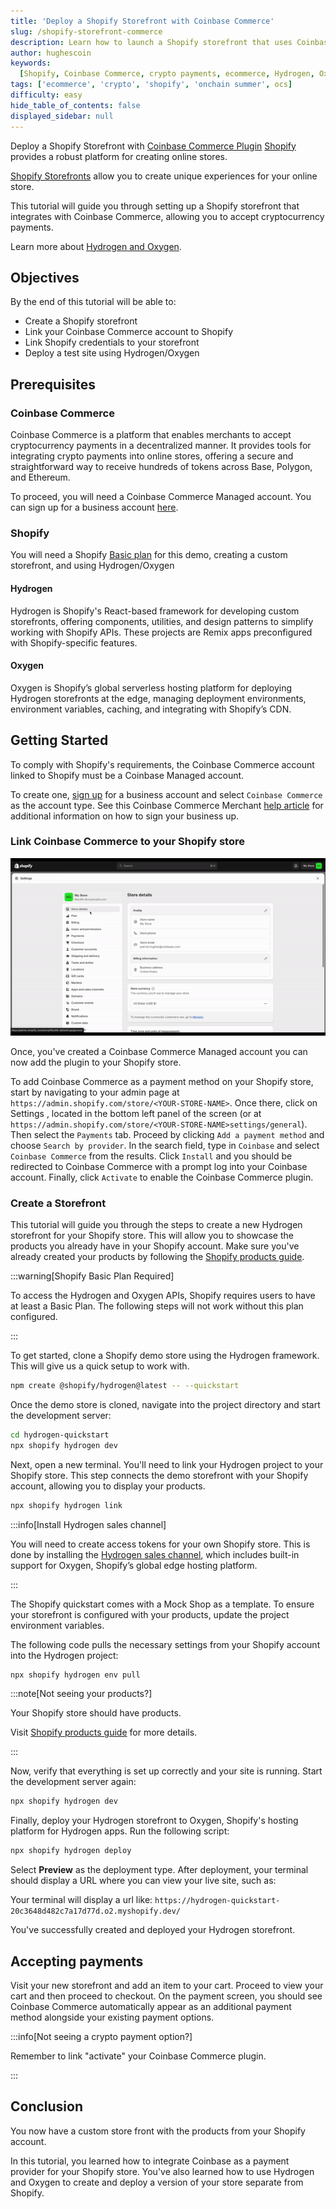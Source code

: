 ```yaml
---
title: 'Deploy a Shopify Storefront with Coinbase Commerce'
slug: /shopify-storefront-commerce
description: Learn how to launch a Shopify storefront that uses Coinbase Commerce as a crypto payment gateway.
author: hughescoin
keywords:
  [Shopify, Coinbase Commerce, crypto payments, ecommerce, Hydrogen, Oxygen, USDC, ocs, onchain]
tags: ['ecommerce', 'crypto', 'shopify', 'onchain summer', ocs]
difficulty: easy
hide_table_of_contents: false
displayed_sidebar: null
---
```


Deploy a Shopify Storefront with [Coinbase Commerce Plugin](https://docs.cdp.coinbase.com/commerce-onchain/docs/integrate-shopify/)
[Shopify](https://www.shopify.com/) provides a robust platform for creating online stores.

[Shopify Storefronts](https://www.shopify.com/custom-storefront-tools) allow you to create unique experiences for your online store.

This tutorial will guide you through setting up a Shopify storefront that integrates with Coinbase Commerce, allowing you to accept cryptocurrency payments.

Learn more about [Hydrogen and Oxygen](https://shopify.dev/docs/storefronts/headless/hydrogen/fundamentals).

## Objectives

By the end of this tutorial will be able to:

- Create a Shopify storefront
- Link your Coinbase Commerce account to Shopify
- Link Shopify credentials to your storefront
- Deploy a test site using Hydrogen/Oxygen

## Prerequisites

### Coinbase Commerce

Coinbase Commerce is a platform that enables merchants to accept cryptocurrency payments in a decentralized manner. It provides tools for integrating crypto payments into online stores, offering a secure and straightforward way to receive hundreds of tokens across Base, Polygon, and Ethereum.

To proceed, you will need a Coinbase Commerce Managed account. You can sign up for a business account [here](https://beta.commerce.coinbase.com/sign-up).

### Shopify

You will need a Shopify [Basic plan](https://www.shopify.com/pricing) for this demo, creating a custom storefront, and using Hydrogen/Oxygen

#### Hydrogen

Hydrogen is Shopify's React-based framework for developing custom storefronts, offering components, utilities, and design patterns to simplify working with Shopify APIs. These projects are Remix apps preconfigured with Shopify-specific features.

#### Oxygen

Oxygen is Shopify’s global serverless hosting platform for deploying Hydrogen storefronts at the edge, managing deployment environments, environment variables, caching, and integrating with Shopify’s CDN.

## Getting Started

To comply with Shopify's requirements, the Coinbase Commerce account linked to Shopify must be a Coinbase Managed account.

To create one, [sign up](https://beta.commerce.coinbase.com/sign_up) for a business account and select `Coinbase Commerce` as the account type. See this Coinbase Commerce Merchant [help article](https://help.coinbase.com/en/commerce/getting-started/merchant-guidelines-commerce-application) for additional information on how to sign your business up.

### Link Coinbase Commerce to your Shopify store

![shopify-install-commerce.gif](../../assets/images/shopify-storefront-commerce/shopify-install-commerce.gif)

Once, you've created a Coinbase Commerce Managed account you can now add the plugin to your Shopify store.

To add Coinbase Commerce as a payment method on your Shopify store, start by navigating to your admin page at `https://admin.shopify.com/store/<YOUR-STORE-NAME>`.
Once there, click on Settings , located in the bottom left panel of the screen (or at `https://admin.shopify.com/store/<YOUR-STORE-NAME>settings/general`). Then select the `Payments` tab.
Proceed by clicking `Add a payment method` and choose `Search by provider`. In the search field, type in `Coinbase` and select `Coinbase Commerce` from the results.
Click `Install` and you should be redirected to Coinbase Commerce with a prompt log into your Coinbase account. Finally, click `Activate` to enable the Coinbase Commerce plugin.

### Create a Storefront

This tutorial will guide you through the steps to create a new Hydrogen storefront for your Shopify store. This will allow you to showcase the products you already have in your Shopify account. Make sure you've already created your products by following the [Shopify products guide](https://help.shopify.com/en/manual/online-sales-channels/shop/products-and-collections).

:::warning[Shopify Basic Plan Required]

To access the Hydrogen and Oxygen APIs, Shopify requires users to have at least a Basic Plan. The following steps will not work without this plan configured.

:::

To get started, clone a Shopify demo store using the Hydrogen framework. This will give us a quick setup to work with.

```bash
npm create @shopify/hydrogen@latest -- --quickstart
```

Once the demo store is cloned, navigate into the project directory and start the development server:

```bash
cd hydrogen-quickstart
npx shopify hydrogen dev
```

Next, open a new terminal. You'll need to link your Hydrogen project to your Shopify store. This step connects the demo storefront with your Shopify account, allowing you to display your products.

```bash
npx shopify hydrogen link
```

:::info[Install Hydrogen sales channel]

You will need to create access tokens for your own Shopify store. This is done by installing the [Hydrogen sales channel](https://apps.shopify.com/hydrogen?shpxid=4c8ddf03-1A48-4F61-D565-FB8DC4E5A4A0), which includes built-in support for Oxygen, Shopify’s global edge hosting platform.

:::

The Shopify quickstart comes with a Mock Shop as a template. To ensure your storefront is configured with your products, update the project environment variables.

The following code pulls the necessary settings from your Shopify account into the Hydrogen project:

```bash
npx shopify hydrogen env pull
```

:::note[Not seeing your products?]

Your Shopify store should have products.

Visit [Shopify products guide](https://help.shopify.com/en/manual/online-sales-channels/shop/products-and-collections) for more details.

:::

Now, verify that everything is set up correctly and your site is running. Start the development server again:

```bash
npx shopify hydrogen dev
```

Finally, deploy your Hydrogen storefront to Oxygen, Shopify's hosting platform for Hydrogen apps. Run the following script:

```bash
npx shopify hydrogen deploy
```

Select **Preview** as the deployment type. After deployment, your terminal should display a URL where you can view your live site, such as:

Your terminal will display a url like:
`https://hydrogen-quickstart-20c3648d482c7a17d77d.o2.myshopify.dev/`

You've successfully created and deployed your Hydrogen storefront.

## Accepting payments

Visit your new storefront and add an item to your cart. Proceed to view your cart and then proceed to checkout. On the payment screen, you should see Coinbase Commerce automatically appear as an additional payment method alongside your existing payment options.

:::info[Not seeing a crypto payment option?]

Remember to link "activate" your Coinbase Commerce plugin.

:::

## Conclusion

You now have a custom store front with the products from your Shopify account.

In this tutorial, you learned how to integrate Coinbase as a payment provider for your Shopify store. You've also learned how to use Hydrogen and Oxygen to create and deploy a version of your store separate from Shopify.
